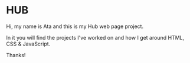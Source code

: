# HUB

Hi, my name is Ata and this is my Hub web page project.

In it you will find the projects I've worked on and how I get around HTML, CSS & JavaScript.

Thanks!
